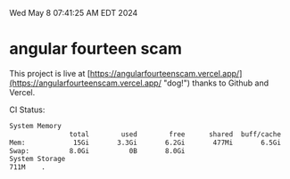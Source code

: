 Wed May  8 07:41:25 AM EDT 2024

# angular fourteen scam


This project is live at [https://angularfourteenscam.vercel.app/](https://angularfourteenscam.vercel.app/ "dog!") thanks to Github and Vercel.

CI Status: 

```bash
System Memory
               total        used        free      shared  buff/cache   available
Mem:            15Gi       3.3Gi       6.2Gi       477Mi       6.5Gi        11Gi
Swap:          8.0Gi          0B       8.0Gi
System Storage
711M	.
